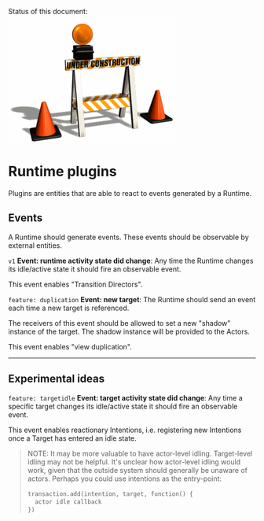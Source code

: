 Status of this document:
![](../_assets/under-construction-flashing-barracade-animation.gif)

# Runtime plugins

Plugins are entities that are able to react to events generated by a Runtime.

## Events

A Runtime should generate events. These events should be observable by external entities.

`v1` **Event: runtime activity state did change**: Any time the Runtime changes its idle/active state it should fire an observable event.

This event enables "Transition Directors".

`feature: duplication` **Event: new target**: The Runtime should send an event each time a new target is referenced.

The receivers of this event should be allowed to set a new "shadow" instance of the target. The shadow instance will be provided to the Actors.

This event enables "view duplication".

---

## Experimental ideas

`feature: targetidle` **Event: target activity state did change**: Any time a specific target changes its idle/active state it should fire an observable event.

This event enables reactionary Intentions, i.e. registering new Intentions once a Target has entered an idle state.

> NOTE: It may be more valuable to have actor-level idling. Target-level idling may not be helpful. It's unclear how actor-level idling would work, given that the outside system should generally be unaware of actors. Perhaps you could use intentions as the entry-point:
>
>     transaction.add(intention, target, function() {
>       actor idle callback
>     })
